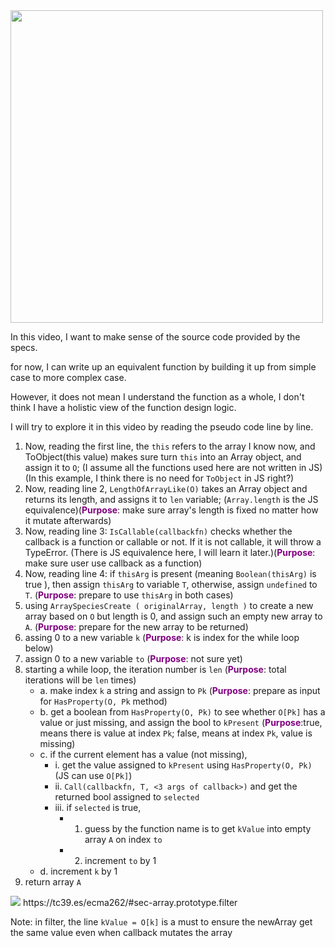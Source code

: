 <image src="./ECMAS2020.0.png" width=500>

In this video, I want to make sense of the source code provided by the specs. 

for now, I can write up an equivalent function by building it up from simple case to more complex case. 

However, it does not mean I understand the function as a whole, I don't think I have a holistic view of the function design logic.

I will try to explore it in this video by reading the pseudo code line by line. 

1. Now, reading the first line, the `this` refers to the array I know now, and ToObject(this value) makes sure turn `this` into an Array object, and assign it to `O`; (I assume all the functions used here are not written in JS)(In this example, I think there is no need for `ToObject` in JS right?)
2. Now, reading line 2, `LengthOfArrayLike(O)` takes an Array object and returns its length, and assigns it to `len` variable; (`Array.length` is the JS equivalence)(<a style="color: purple">**Purpose**</a>: make sure array's length is fixed no matter how it mutate afterwards)
3. Now, reading line 3: `IsCallable(callbackfn)` checks whether the callback is a function or callable or not. If it is not callable, it will throw a TypeError. (There is JS equivalence here, I will learn it later.)(<a style="color: purple">**Purpose**</a>: make sure user use callback as a function)
4. Now, reading line 4: if `thisArg` is present (meaning `Boolean(thisArg)` is true ), then assign `thisArg` to variable `T`, otherwise, assign `undefined` to `T`. (<a style="color: purple">**Purpose**</a>: prepare to use `thisArg` in both cases)
5. using `ArraySpeciesCreate ( originalArray, length )` to create a new array based on `O` but length is 0, and assign such an empty new array to `A`. (<a style="color: purple">**Purpose**</a>: prepare for the new array to be returned)
6. assing 0 to a new variable `k` (<a style="color: purple">**Purpose**</a>: k is index for the while loop below)
7. assign 0 to a new variable `to` (<a style="color: purple">**Purpose**</a>: not sure yet)
8. starting a while loop, the iteration number is `len` (<a style="color: purple">**Purpose**</a>: total iterations will be `len` times)
    - a. make index `k` a string and assign to `Pk` (<a style="color: purple">**Purpose**</a>: prepare as input for `HasProperty(O, Pk` method)
    - b. get a boolean from `HasProperty(O, Pk)` to see whether `O[Pk]` has a value or just missing, and assign the bool to `kPresent` (<a style="color: purple">**Purpose**</a>:true, means there is value at index `Pk`; false, means at index `Pk`, value is missing)
    - c. if the current element has a value (not missing), 
      - i. get the value assigned to `kPresent` using `HasProperty(O, Pk)` (JS can use `O[Pk]`)
      - ii. `Call(callbackfn, T, <3 args of callback>)` and get the returned bool assigned to `selected`
      - iii. if `selected` is true, 
        - 1. guess by the function name is to get `kValue` into empty array `A` on index `to`
        - 2. increment `to` by 1
    - d. increment `k` by 1
  9. return array `A`

<image src="./ECMAS2020.1.png">
https://tc39.es/ecma262/#sec-array.prototype.filter

Note: in filter, the line `kValue = O[k]` is a must to ensure the newArray get the same value even when callback mutates the array